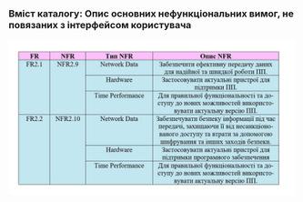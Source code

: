 ### Вміст каталогу: Опис основних нефункціональних вимог, не повязаних з інтерфейсом користувача
![](https://github.com/oleksandrblazhko/ai-212-leventij/blob/Laboratory_Work_3/1-SoftwareRequirements/1.4-FuncNonFuncRequirements/1.4.6-OtherNFR/Table-1.4.6.jpg?raw=true)
